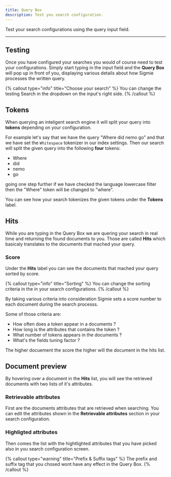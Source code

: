 ```yaml
---
title: Query Box
description: Test you search configuration.
---
```


Test your search configurations using the query input field.

---

## Testing

Once you have configured your searches you would of course need
to test your configurations. Simply start typing in the input
field and the **Query Box** will pop up in front of you, displaying various
details about how Sigmie processes the written query.

{% callout type="info" title="Choose your search" %}
You can change the testing Search in the dropdown on the
input's right side.
{% /callout %}

## Tokens

When querying an inteligent search engine it will split your query into **tokens** depending on your configuration.

For example let's say that we have the query "Where did nemo go" and that we have set the `Whitespace` tokenizer
in our index settings. Then our
search will split the given query into the following **four** tokens:

- Where
- did
- nemo
- go

going one step further if we have checked the language lowercase filter then the "Where" token will be changed to "where".

You can see how your search tokenizes the given tokens under the **Tokens** label.

## Hits

While you are typing in the Query Box we are quering your search in real time and returning the found documents to you. Those are called **Hits** which basicaly translates to the documents that mached your query.

### Score

Under the **Hits** label you can see the documents that mached your query sorted by score.

{% callout type="info" title="Sorting" %}
You can change the sorting criteria in the in your search configurations.
{% /callout %}

By taking various criteria into consideration Sigmie sets a score number to each document during the search processs.

Some of those criteria are:

- How often does a token appear in a documents ?
- How long is the attributes that contains the token ?
- What number of tokens appears in the documents ?
- What's the fields tuning factor ?

The higher docuement the score the higher will the document in the hits
list.

## Document preview

By hovering over a document in the **Hits** list, you will see the retrieved
documents with two lists of it's attributes.

### Retrievable attributes

First are the documents attributes that are retrieved when searching. You can edit the attributes shown in the **Retrievable attributes** section in your search configuration.

### Highligted attributes

Then comes the list with the hightlighted attributes that you have picked also in you search configuration screen.

{% callout type="warning" title="Prefix & Suffix tags" %}
The prefix and suffix tag that you chosed wont have any effect in the
Query Box.
{% /callout %}
